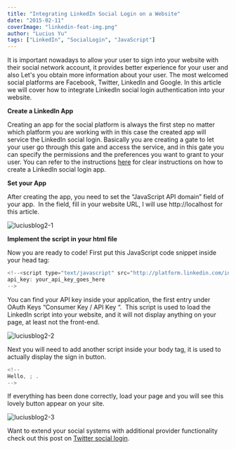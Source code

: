 ```yaml
---
title: "Integrating LinkedIn Social Login on a Website"
date: "2015-02-11"
coverImage: "linkedin-feat-img.png"
author: "Lucius Yu"
tags: ["LinkedIn", "SocialLogin", "JavaScript"]
---
```


It is important nowadays to allow your user to sign into your website with their social network account, it provides better experience for your user and also Let's you obtain more information about your user. The most welcomed social platforms are Facebook, Twitter, LinkedIn and Google. In this article we will cover how to integrate LinkedIn social login authentication into your website.

**Create a LinkedIn App**

Creating an app for the social platform is always the first step no matter which platform you are working with in this case the created app will service the LinkedIn social login. Basically you are creating a gate to let your user go through this gate and access the service, and in this gate you can specify the permissions and the preferences you want to grant to your user. You can refer to the instructions [here](https://docs.loginradius.com/development/social-network/linkedin-app-review) for clear instructions on how to create a LinkedIn social login app.

**Set your App**

After creating the app, you need to set the “JavaScript API domain” field of your app.  In the field, fill in your website URL, I will use http://localhost for this article.

![luciusblog2-1](luciusblog2-1.png)

**Implement the script in your html file**

Now you are ready to code! First put this JavaScript code snippet inside your head tag:

```js
<!--<script type="text/javascript" src="http://platform.linkedin.com/in.js">
api_key: your_api_key_goes_here
-->
```

You can find your API key inside your application, the first entry under OAuth Keys “Consumer Key / API Key “.  This script is used to load the LinkedIn script into your website, and it will not display anything on your page, at least not the front-end.

![luciusblog2-2](luciusblog2-2.png)

Next you will need to add another script inside your body tag, it is used to actually display the sign in button.

```js
<!--
Hello, ; .
-->
```

If everything has been done correctly, load your page and you will see this lovely button appear on your site.

![luciusblog2-3](luciusblog2-3.png)

Want to extend your social systems with additional provider functionality check out this post on [Twitter social login](/blog/integrating-twitter-social-login/ "Integrating Twitter Social Login").
